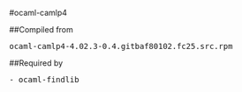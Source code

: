 #ocaml-camlp4

##Compiled from
<pre>ocaml-camlp4-4.02.3-0.4.gitbaf80102.fc25.src.rpm</pre>

##Required by
<pre>
- ocaml-findlib
</pre>
